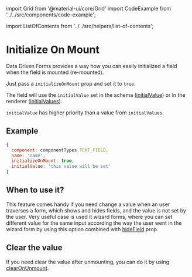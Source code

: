 import Grid from '@material-ui/core/Grid'
import CodeExample from '../../src/components/code-example';

import ListOfContents from '../../src/helpers/list-of-contents';

<Grid container item>
<Grid item xs={12} md={10}>

# Initialize On Mount

Data Driven Forms provides a way how you can easily initialized a field when the field is mounted (re-mounted).

Just pass a `initializeOnMount` prop and set it to `true`.

The field will use the `initialValue` set in the schema ([initialValue](/renderer/component-api#formgroupwrappedcomponents)) or in the renderer ([initialValues](/renderer/renderer-api#optionalprops)).

`initialValue` has higher priority than a value from `initialValues`.

## Example


```jsx
{
  component: componentTypes.TEXT_FIELD,
  name: 'name',
  initializeOnMount: true,
  initialValue: 'this value will be set'
}
```

## When to use it?

This feature comes handy if you need change a value when an user traverses a form, which shows and hides fields, and the value is not set by the user. Very useful case is used it wizard forms, where you can set different value for the same input according the way the user went in the wizard form by using this option combined with [hideField](/renderer/component-api#commonpropsforallformfields) prop.

<CodeExample source="components/initialize-mount" mode="preview" />

## Clear the value

If you need clear the value after unmounting, you can do it by using [clearOnUnmount](/renderer/unmounting).

</Grid>
<Grid item xs={false} md={2}>
  <ListOfContents file="renderer/initialize-mount" />
</Grid>
</Grid>
